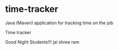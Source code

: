# time-tracker
Java (Maven) application for tracking time on the job

Time tracker

Good Night Students!!!
jai shree ram
